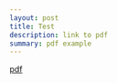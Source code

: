 ```yaml
---
layout: post
title: Test
description: link to pdf
summary: pdf example
---
```


[pdf](https://flapjackstan.github.io/files/test.pdf "resume")

